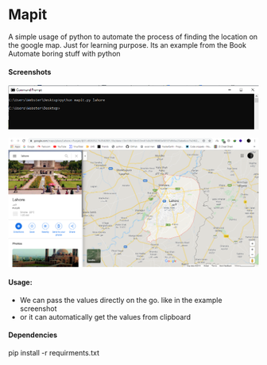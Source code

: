# Mapit

A simple usage of python to automate the process of finding the location on the google map. Just for learning purpose. Its an example from the Book Automate boring stuff with python

#### Screenshots
![](https://github.com/Jibran1998/mapit/blob/master/ss/ss1.PNG)

![](https://github.com/Jibran1998/mapit/blob/master/ss/ss2.PNG)


#### Usage:
- We can pass the values directly on the go. like in the example screenshot
- or it can automatically get the values from clipboard
#### Dependencies

pip install -r requirments.txt
